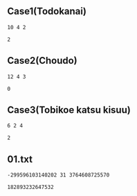 ## Case1(Todokanai)

```console
10 4 2
```

```console
2
```

## Case2(Choudo)

```console
12 4 3
```

```console
0
```

## Case3(Tobikoe katsu kisuu)

```console
6 2 4
```

```console
2
```

## 01.txt

```console
-299596103140202 31 3764608725570
```

```console
182893232647532
```
